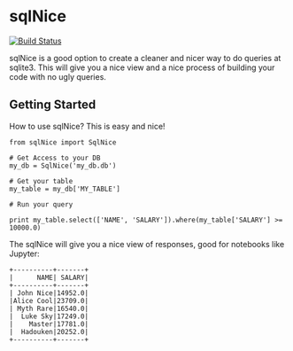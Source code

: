 # sqlNice

[![Build Status](https://api.travis-ci.org/TRBaldim/sqlNice.svg?branch=master)](https://travis-ci.org/TRBaldim/sqlNice)

sqlNice is a good option to create a cleaner and nicer way to do queries at sqlite3.
This will give you a nice view and a nice process of building your code with no ugly queries.

## Getting Started

How to use sqlNice?
This is easy and nice!

```
from sqlNice import SqlNice

# Get Access to your DB
my_db = SqlNice('my_db.db')

# Get your table
my_table = my_db['MY_TABLE']

# Run your query

print my_table.select(['NAME', 'SALARY']).where(my_table['SALARY'] >= 10000.0)

```

The sqlNice will give you a nice view of responses, good for notebooks like Jupyter:

```
+----------+-------+
|      NAME| SALARY|
+----------+-------+
| John Nice|14952.0|
|Alice Cool|23709.0|
| Myth Rare|16540.0|
|  Luke Sky|17249.0|
|    Master|17781.0|
|  Hadouken|20252.0|
+----------+-------+
```
